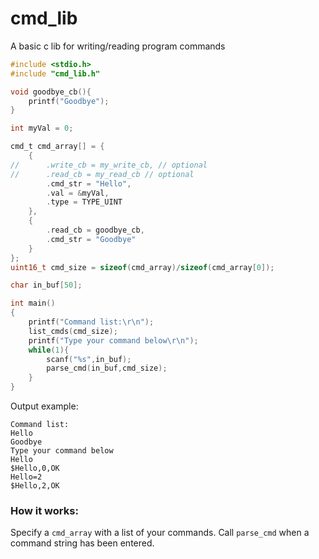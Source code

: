 # cmd_lib

A basic c lib for writing/reading program commands 

```c
#include <stdio.h>
#include "cmd_lib.h"

void goodbye_cb(){
    printf("Goodbye");
}

int myVal = 0;

cmd_t cmd_array[] = {
    {
//      .write_cb = my_write_cb, // optional 
//      .read_cb = my_read_cb // optional 
        .cmd_str = "Hello",
        .val = &myVal,
        .type = TYPE_UINT
    },
    {
        .read_cb = goodbye_cb,
        .cmd_str = "Goodbye"
    }
};
uint16_t cmd_size = sizeof(cmd_array)/sizeof(cmd_array[0]);

char in_buf[50];

int main()
{
    printf("Command list:\r\n");
    list_cmds(cmd_size);
    printf("Type your command below\r\n");
    while(1){
        scanf("%s",in_buf);
        parse_cmd(in_buf,cmd_size);
    }
}
```

Output example: 

```console
Command list:                                  
Hello                                          
Goodbye                                         
Type your command below                       
Hello                                          
$Hello,0,OK                                       
Hello=2 
$Hello,2,OK
```

### How it works: 

Specify a `cmd_array` with a list of your commands. Call `parse_cmd` when a command string has been entered. 